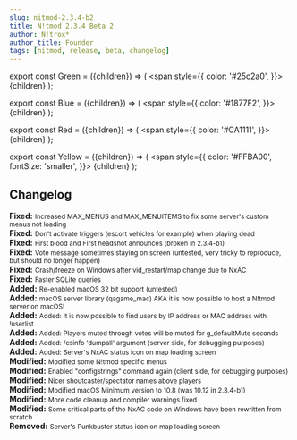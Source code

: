 ```yaml
---
slug: nitmod-2.3.4-b2
title: N!tmod 2.3.4 Beta 2
author: N!trox*
author_title: Founder
tags: [nitmod, release, beta, changelog]
---
```


export const Green = ({children}) => (
  <span
    style={{
      color: '#25c2a0',
    }}>
    {children}
  </span>
);

export const Blue = ({children}) => (
  <span
    style={{
      color: '#1877F2',
    }}>
    {children}
  </span>
);

export const Red = ({children}) => (
  <span
    style={{
      color: '#CA1111',
    }}>
    {children}
  </span>
);

export const Yellow = ({children}) => (
  <span
    style={{
      color: '#FFBA00',
      fontSize: 'smaller',
    }}>
    {children}
  </span>
);

## Changelog
**<Blue>Fixed:</Blue>** <small>Increased MAX_MENUS and MAX_MENUITEMS to fix some server's custom menus not loading</small>  
**<Blue>Fixed:</Blue>** <small>Don't activate triggers (escort vehicles for example) when playing dead</small>  
**<Blue>Fixed:</Blue>** <small>First blood and First headshot announces (broken in 2.3.4-b1)</small>  
**<Blue>Fixed:</Blue>** <small>Vote message sometimes staying on screen (untested, very tricky to reproduce, but should no longer happen)</small>  
**<Blue>Fixed:</Blue>** <small>Crash/freeze on Windows after vid_restart/map change due to NxAC</small>  
**<Blue>Fixed:</Blue>** <small>Faster SQLite queries</small>  
**<Green>Added:</Green>** <small>Re-enabled macOS 32 bit support (untested)</small>  
**<Green>Added:</Green>** <small>macOS server library (qagame_mac) AKA it is now possible to host a N!tmod server on macOS!</small>  
**<Green>Added:</Green>** <small>Added: It is now possible to find users by IP address or MAC address with !userlist</small>  
**<Green>Added:</Green>** <small>Added: Players muted through votes will be muted for g_defaultMute seconds</small>  
**<Green>Added:</Green>** <small>Added: /csinfo 'dumpall' argument (server side, for debugging purposes)</small>  
**<Green>Added:</Green>** <small>Added: Server's NxAC status icon on map loading screen</small>  
**<Yellow>Modified:</Yellow>** <small>Modified some N!tmod specific menus</small>  
**<Yellow>Modified:</Yellow>** <small>Enabled "configstrings" command again (client side, for debugging purposes)</small>  
**<Yellow>Modified:</Yellow>** <small>Nicer shoutcaster/spectator names above players</small>  
**<Yellow>Modified:</Yellow>** <small>Modified macOS Minimum version to 10.8 (was 10.12 in 2.3.4-b1)</small>  
**<Yellow>Modified:</Yellow>** <small>More code cleanup and compiler warnings fixed</small>  
**<Yellow>Modified:</Yellow>** <small>Some critical parts of the NxAC code on Windows have been rewritten from scratch</small>  
**<Red>Removed:</Red>** <small>Server's Punkbuster status icon on map loading screen</small>  